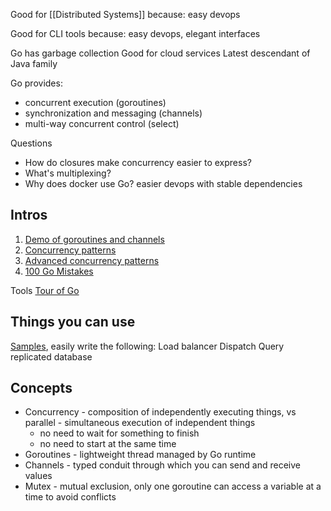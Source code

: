 
Good for [[Distributed Systems]] because:
easy devops

Good for CLI tools because:
easy devops, elegant interfaces

Go has garbage collection
Good for cloud services
Latest descendant of Java family

Go provides:
* concurrent execution (goroutines)
* synchronization and messaging (channels)
* multi-way concurrent control (select)

Questions
* How do closures make concurrency easier to express?
* What's multiplexing?
* Why does docker use Go? easier devops with stable dependencies

## Intros
1. [Demo of goroutines and channels](https://www.youtube.com/watch?v=oV9rvDllKEg)
2. [Concurrency patterns](https://www.youtube.com/watch?v=f6kdp27TYZs)
3. [Advanced concurrency patterns](https://www.youtube.com/watch?v=QDDwwePbDtw)
4. [100 Go Mistakes](https://www.manning.com/books/100-go-mistakes-and-how-to-avoid-them)

Tools
[Tour of Go](https://go.dev/tour/welcome/1)

## Things you can use
[Samples](https://go.dev/talks/2012/waza.slide#45), easily write the following:
Load balancer
Dispatch
Query replicated database

## Concepts
* Concurrency - composition of independently executing things, vs parallel - simultaneous execution of independent things
	* no need to wait for something to finish
	* no need to start at the same time
* Goroutines - lightweight thread managed by Go runtime
* Channels - typed conduit through which you can send and receive values
* Mutex - mutual exclusion, only one goroutine can access a variable at a time to avoid conflicts